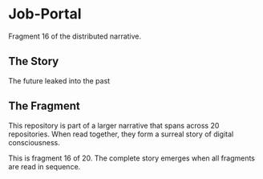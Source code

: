 # Job-Portal

Fragment 16 of the distributed narrative.

## The Story

The future leaked into the past

## The Fragment

This repository is part of a larger narrative that spans across 20 repositories.
When read together, they form a surreal story of digital consciousness.

This is fragment 16 of 20. The complete story emerges when all fragments are read in sequence.
<!-- Fragment 16 whispers: 1 -->

<!-- Fragment 16 whispers: 2 -->

<!-- Fragment 16 whispers: 3 -->

<!-- Fragment 16 whispers: 4 -->

<!-- Fragment 16 whispers: 6 -->

<!-- Fragment 16 whispers: 8 -->

<!-- Fragment 16 whispers: 9 -->

<!-- Fragment 16 whispers: 11 -->

<!-- Fragment 16 whispers: 12 -->

<!-- Fragment 16 whispers: 13 -->

<!-- Fragment 16 whispers: 16 -->

<!-- Fragment 16 whispers: 17 -->

<!-- Fragment 16 whispers: 18 -->

<!-- Fragment 16 whispers: 19 -->

<!-- Fragment 16 whispers: 22 -->

<!-- Fragment 16 whispers: 23 -->

<!-- Fragment 16 whispers: 24 -->

<!-- Fragment 16 whispers: 26 -->

<!-- Fragment 16 whispers: 27 -->

<!-- Fragment 16 whispers: 29 -->

<!-- Fragment 16 whispers: 31 -->
